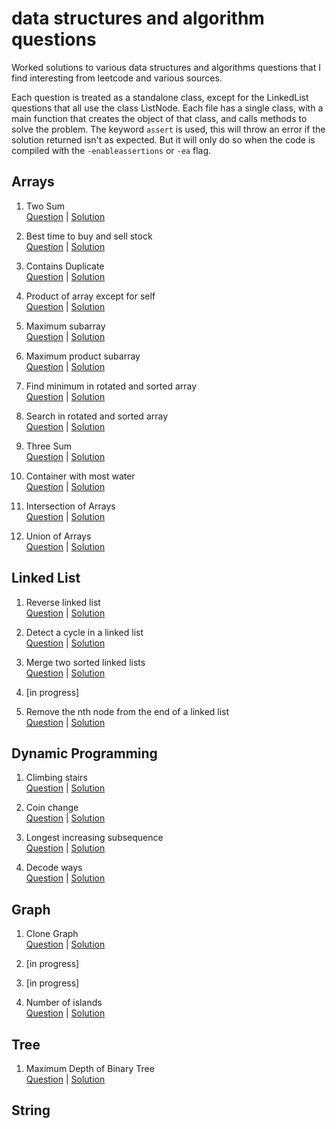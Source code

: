 # data structures and algorithm questions
Worked solutions to various data structures and algorithms questions that I find interesting from leetcode and various sources.

Each question is treated as a standalone class, except for the LinkedList questions that all use the class ListNode.
Each file has a single class, with a main function that creates the object of that class, and calls methods to solve the problem.
The keyword `assert` is used, this will throw an error if the solution returned isn't as expected. But it will only do so when the code is compiled with the `-enableassertions` or `-ea` flag.

## Arrays
1. Two Sum\
[Question](https://leetcode.com/problems/two-sum/) | [Solution](/Arrays/01_TwoSum/TwoSum.java)

2. Best time to buy and sell stock\
[Question](https://leetcode.com/problems/best-time-to-buy-and-sell-stock/) | [Solution](/Arrays/02_BestTimeToBuyAndSellStock/BestTimeToBuyAndSellStock.java)

3. Contains Duplicate\
[Question](https://leetcode.com/problems/contains-duplicate/) | [Solution](/Arrays/03_ContainsDuplicate/ContainsDuplicate.java)

4. Product of array except for self\
[Question](https://leetcode.com/problems/product-of-array-except-self/) | [Solution](/Arrays/04_ProductOfArrayExceptSelf/ProductOfArrayExceptSelf.java)

5. Maximum subarray\
[Question](https://leetcode.com/problems/maximum-subarray/) | [Solution](/Arrays/05_MaximumSubarray/MaximumSubarray.java)

6. Maximum product subarray\
[Question](https://leetcode.com/problems/maximum-product-subarray/) | [Solution](/Arrays/06_MaximumProductSubarray/MaximumProductSubarray.java)

7. Find minimum in rotated and sorted array\
[Question](https://leetcode.com/problems/find-minimum-in-rotated-sorted-array/) | [Solution](/Arrays/07_FindMinimumInRotatedSortedArray/MinimumInRotatedSortedArray.java)

8. Search in rotated and sorted array\
[Question](https://leetcode.com/problems/search-in-rotated-sorted-array/) | [Solution](/Arrays/08_SearchInRotatedSortedArray/SearchInRotatedSortedArray.java)

9. Three Sum\
[Question](https://leetcode.com/problems/3sum/) | [Solution](/Arrays/09_ThreeSum/ThreeSum.java)

10. Container with most water\
[Question](https://leetcode.com/problems/container-with-most-water/) | [Solution](/Arrays/10_ContainerWithMostWater/ContainerWithMostWater.java)

11. Intersection of Arrays\
[Question](https://leetcode.com/problems/intersection-of-two-arrays/) | [Solution](/Arrays/11_IntersectionOfArrays/FindIntersection.java)

12. Union of Arrays\
[Question](https://www.geeksforgeeks.org/find-union-and-intersection-of-two-unsorted-arrays/) | [Solution](/Arrays/12_UnionOfArrays/FindUnion.java)

## Linked List
1. Reverse linked list\
[Question](https://leetcode.com/problems/reverse-linked-list/) | [Solution](/LinkedList/01_ReverseLinkedList/ReverseLinkedList.java)

2. Detect a cycle in a linked list\
[Question](https://leetcode.com/problems/linked-list-cycle/) | [Solution](/LinkedList/02_DetectCycleLinkedList/DetectCycleLinkedList.java)

3. Merge two sorted linked lists\
[Question](https://leetcode.com/problems/merge-two-sorted-lists/) | [Solution](/LinkedList/03_MergeTwoSortedLinkedLists/MergeTwoSortedLists.java)

4. [in progress]

5. Remove the nth node from the end of a linked list\
[Question](https://leetcode.com/problems/remove-nth-node-from-end-of-list/) | [Solution](/LinkedList/05_RemoveNthNodeFromEndOfLinkedList/RemoveNthNodeFromEndOfLinkedList.java)

## Dynamic Programming
1. Climbing stairs\
[Question](https://leetcode.com/problems/climbing-stairs/) | [Solution](/DynamicProgramming/01_ClimbingStairs/ClimbingStairs.java)

2. Coin change\
[Question](https://leetcode.com/problems/coin-change/) | [Solution](/DynamicProgramming/02_CoinChange/CoinChange.java)

3. Longest increasing subsequence\
[Question](https://leetcode.com/problems/longest-increasing-subsequence/) | [Solution](/DynamicProgramming/03_LongestIncreasingSubsequence/LongestIncreasingSubsequence.java)

4. Decode ways\
[Question](https://leetcode.com/problems/decode-ways/) | [Solution](/DynamicProgramming/04_DecodeWays/DecodeWays.java)

## Graph
1. Clone Graph\
[Question](https://leetcode.com/problems/clone-graph/) | [Solution](/Graph/01_CloneGraph/CloneGraph.java)

2. [in progress]

3. [in progress]

4. Number of islands\
[Question](https://leetcode.com/problems/number-of-islands/) | [Solution](/Graph/04_NumberOfIslands/NumberOfIslands.java)

## Tree
1. Maximum Depth of Binary Tree\
[Question](https://leetcode.com/problems/maximum-depth-of-binary-tree/) | [Solution](/Tree/01_MaximumDepthOfBinaryTree/MaximumDepthOfBinaryTree.java)

## String

